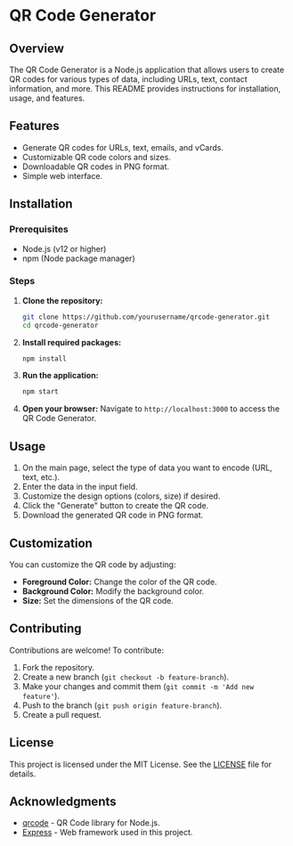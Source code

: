# QR Code Generator

## Overview
The QR Code Generator is a Node.js application that allows users to create QR codes for various types of data, including URLs, text, contact information, and more. This README provides instructions for installation, usage, and features.

## Features
- Generate QR codes for URLs, text, emails, and vCards.
- Customizable QR code colors and sizes.
- Downloadable QR codes in PNG format.
- Simple web interface.

## Installation

### Prerequisites
- Node.js (v12 or higher)
- npm (Node package manager)

### Steps
1. **Clone the repository:**
   ```bash
   git clone https://github.com/yourusername/qrcode-generator.git
   cd qrcode-generator
   ```

2. **Install required packages:**
   ```bash
   npm install
   ```

3. **Run the application:**
   ```bash
   npm start
   ```

4. **Open your browser:**
   Navigate to `http://localhost:3000` to access the QR Code Generator.

## Usage
1. On the main page, select the type of data you want to encode (URL, text, etc.).
2. Enter the data in the input field.
3. Customize the design options (colors, size) if desired.
4. Click the "Generate" button to create the QR code.
5. Download the generated QR code in PNG format.

## Customization
You can customize the QR code by adjusting:
- **Foreground Color:** Change the color of the QR code.
- **Background Color:** Modify the background color.
- **Size:** Set the dimensions of the QR code.

## Contributing
Contributions are welcome! To contribute:
1. Fork the repository.
2. Create a new branch (`git checkout -b feature-branch`).
3. Make your changes and commit them (`git commit -m 'Add new feature'`).
4. Push to the branch (`git push origin feature-branch`).
5. Create a pull request.

## License
This project is licensed under the MIT License. See the [LICENSE](LICENSE) file for details.

## Acknowledgments
- [qrcode](https://www.npmjs.com/package/qrcode) - QR Code library for Node.js.
- [Express](https://expressjs.com/) - Web framework used in this project.

